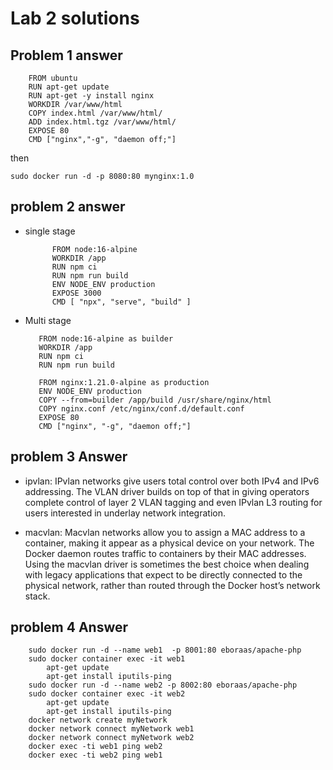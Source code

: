 # Lab 2 solutions

## Problem 1 answer

```
    FROM ubuntu
    RUN apt-get update
    RUN apt-get -y install nginx
    WORKDIR /var/www/html
    COPY index.html /var/www/html/
    ADD index.html.tgz /var/www/html/
    EXPOSE 80
    CMD ["nginx","-g", "daemon off;"]
```

then

```sudo docker run -d -p 8080:80 mynginx:1.0```

## problem 2 answer

- single stage

  ```
        FROM node:16-alpine 
        WORKDIR /app
        RUN npm ci 
        RUN npm run build
        ENV NODE_ENV production
        EXPOSE 3000
        CMD [ "npx", "serve", "build" ]
  ```

- Multi stage
  
  ```
     FROM node:16-alpine as builder
     WORKDIR /app
     RUN npm ci 
     RUN npm run build

     FROM nginx:1.21.0-alpine as production
     ENV NODE_ENV production
     COPY --from=builder /app/build /usr/share/nginx/html
     COPY nginx.conf /etc/nginx/conf.d/default.conf
     EXPOSE 80
     CMD ["nginx", "-g", "daemon off;"]
  ```

## problem 3 Answer

- ipvlan: IPvlan networks give users total control over both IPv4 and IPv6 addressing. The VLAN driver builds on top of that in giving operators complete control of layer 2 VLAN tagging and even IPvlan L3 routing for users interested in underlay network integration.

- macvlan: Macvlan networks allow you to assign a MAC address to a container, making it appear as a physical device on your network. The Docker daemon routes traffic to containers by their MAC addresses. Using the macvlan driver is sometimes the best choice when dealing with legacy applications that expect to be directly connected to the physical network, rather than routed through the Docker host’s network stack.

## problem 4 Answer

```
    sudo docker run -d --name web1  -p 8001:80 eboraas/apache-php
    sudo docker container exec -it web1
        apt-get update
        apt-get install iputils-ping
    sudo docker run -d --name web2 -p 8002:80 eboraas/apache-php
    sudo docker container exec -it web2
        apt-get update
        apt-get install iputils-ping
    docker network create myNetwork
    docker network connect myNetwork web1
    docker network connect myNetwork web2
    docker exec -ti web1 ping web2
    docker exec -ti web2 ping web1
```
